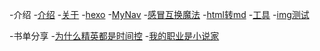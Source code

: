 <!-- docs/_sidebar.md -->
<!-- 定制侧边栏 -->



-介绍
    -[介绍](zh-cn/mai)
    -[关于](zh-cn/note/vuepress-Or-docsify.md)
    -[hexo](zh-cn/note/hexo-快速、简洁且高效的博客框架.md)
    -[MyNav](zh-cn/note/MyNav.md)
    -[感冒互换魔法](zh-cn/note/16.%E6%84%9F%E5%86%92%E4%BA%92%E6%8D%A2%E9%AD%94%E6%B3%95.md)
    -[html转md](zh-cn/note/html%E8%BD%ACmd.md)
    -[工具](zh-cn/note/%E5%B7%A5%E5%85%B7.md)
    -[img测试](zh-cn/note/img%E6%B5%8B%E8%AF%95.md)

-书单分享
    -[为什么精英都是时间控](zh-cn/books/1.%E4%B8%BA%E4%BB%80%E4%B9%88%E7%B2%BE%E8%8B%B1%E9%83%BD%E6%98%AF%E6%97%B6%E9%97%B4%E6%8E%A7.md)
    -[我的职业是小说家](zh-cn/books/2.%E6%88%91%E7%9A%84%E8%81%8C%E4%B8%9A%E6%98%AF%E5%B0%8F%E8%AF%B4%E5%AE%B6.md)







